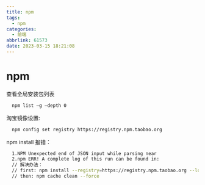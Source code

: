 ```yaml
---
title: npm
tags:
  - npm
categories:
  - 前端
abbrlink: 61573
date: 2023-03-15 18:21:08
---
```


# npm

查看全局安装包列表

```bash
  npm list –g –depth 0
```


淘宝镜像设置:

```bash
  npm config set registry https://registry.npm.taobao.org
```


npm install 报错：
```bash
  1.NPM Unexpected end of JSON input while parsing near
  2.npm ERR! A complete log of this run can be found in:
  // 解决办法：
  // first: npm install --registry=https://registry.npm.taobao.org --loglevel=silly
  // then: npm cache clean --force
```
